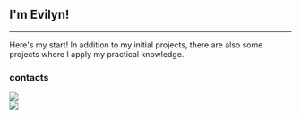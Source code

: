 ## I'm Evilyn! 
* * *

Here's my start! In addition to my initial projects, there are also some projects where I apply my practical knowledge.

### contacts
<a href="https://www.linkedin.com/in/evilyn-araujo-profiledev" target="_blank"><img src="https://img.shields.io/badge/-LinkedIn-%230077B5?style=for-the-badge&logo=linkedin&logoColor=white" target="_blank"></a>   
  <a href = "https://evilyndeveloper@gmail.com"><img src="https://img.shields.io/badge/Gmail-D14836?style=for-the-badge&logo=gmail&logoColor=white" target="_blank"></a>
